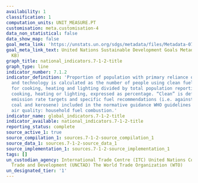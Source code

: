 ```yaml
---
availability: 1
classification: 1
computation_units: UNIT_MEASURE.PT
customisation: meta.customisation-4
data_non_statistical: false
data_show_map: false
goal_meta_link: 'https://unstats.un.org/sdgs/metadata/files/Metadata-07-01-02.pdf '
goal_meta_link_text: United Nations Sustainable Development Goals Metadata (PDF 232
  KB)
graph_title: national_indicators.7-1-2-title
graph_type: line
indicator_number: 7.1.2
indicator_definition: 'Proportion of population with primary reliance on clean fuels
  and technology is calculated as the number of people using clean fuels and technologies
  for cooking, heating and lighting divided by total population reporting that any
  cooking, heating or lighting, expressed as percentage. “Clean” is defined by the
  emission rate targets and specific fuel recommendations (i.e. against unprocessed
  coal and kerosene) included in the normative guidance WHO guidelines for indoor
  air quality: household fuel combustion.'
indicator_name: global_indicators.7-1-2-title
indicator_available: national_indicators.7-1-2-title
reporting_status: complete
source_active_1: true
source_compilation_1: sources.7-1-2-source_compilation_1
source_data_1: sources.7-1-2-source_data_1
source_implementation_1: sources.7-1-2-source_implementation_1
tags: []
un_custodian_agency: International Trade Centre (ITC) United Nations Conference on
  Trade and Development (UNCTAD) The World Trade Organization (WTO)
un_designated_tier: '1'
---
```

